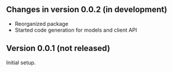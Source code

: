## Changes in version 0.0.2 (in development)

* Reorganized package
* Started code generation for models and client API

## Version 0.0.1 (not released) 

Initial setup.



